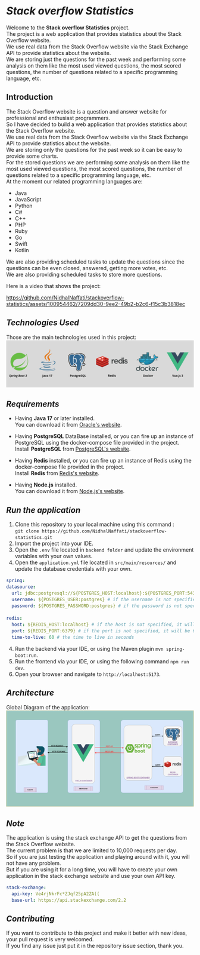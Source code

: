 # _Stack overflow Statistics_

Welcome to the **Stack overflow Statistics** project. <br/>
The project is a web application that provides statistics about the Stack Overflow website. <br/>
We use real data from the Stack Overflow website via the Stack Exchange API to provide statistics about the
website. <br/>
We are storing just the questions for the past week and performing some analysis on them like the most used viewed
questions, the most scored questions, the number of questions related to a specific programming language, etc. <br/>

## Introduction
The Stack Overflow website is a question and answer website for professional and enthusiast programmers. <br/>
So I have decided to build a web application that provides statistics about the Stack Overflow website. <br/>
We use real data from the Stack Overflow website via the Stack Exchange API to provide statistics about the
website. <br/>
We are storing only the questions for the past week so it can be easy to provide some charts. <br/>
For the stored questions we are performing some analysis on them like the most used viewed questions, the most scored
questions, the number of questions related to a specific programming language, etc. <br/>
At the moment our related programming languages are:

* Java
* JavaScript
* Python
* C#
* C++
* PHP
* Ruby
* Go
* Swift
* Kotlin

We are also providing scheduled tasks to update the questions since the questions can be even closed, answered, getting
more votes, etc. <br/>
We are also providing scheduled tasks to store more questions. <br/>

Here is a video that shows the project:


https://github.com/NidhalNaffati/stackoverflow-statistics/assets/100954462/7209dd30-9ee2-49b2-b2c6-f15c3b3818ec



## _Technologies Used_

Those are the main technologies used in this project:
<img alt="main tech used" src="./docs/project-stack.png"/>

## _Requirements_

* Having **Java 17** or later installed. <br>
  You can download it
  from [Oracle's website](https://www.oracle.com/java/technologies/javase/jdk17-archive-downloads.html).


* Having **PostgreSQL** DataBase installed, or you can fire up an instance of PostgreSQL using the docker-compose file
  provided in the
  project. <br>
  Install **PostgreSQL** from [PostgreSQL's website](https://www.postgresql.org/download/).


* Having **Redis** installed, or you can fire up an instance of Redis using the docker-compose file
  provided in the
  project. <br>
  Install **Redis** from [Redis's website](https://redis.io/download).


* Having **Node.js** installed. <br>
  You can download it from [Node.js's website](https://nodejs.org/en/download/).

## _Run the application_

1. Clone this repository to your local machine using this
   command : <br/> `git clone https://github.com/NidhalNaffati/stackoverflow-statistics.git`
2. Import the project into your IDE.
3. Open the `.env` file located in `backend folder` and update the environment variables with your own values.
4. Open the `application.yml` file located in `src/main/resources/` and update the database credentials with your own.

  ```yaml
spring:
  datasource:
    url: jdbc:postgresql://${POSTGRES_HOST:localhost}:${POSTGRES_PORT:5432}/${POSTGRES_DB:postgres} # if the host is not specified, it will be localhost, if the port is not specified, it will be 5432 and if the database is not specified, it will be postgres
    username: ${POSTGRES_USER:postgres} # if the username is not specified, it will be postgres
    password: ${POSTGRES_PASSWORD:postgres} # if the password is not specified, it will be postgres

  redis:
    host: ${REDIS_HOST:localhost} # if the host is not specified, it will be localhost
    port: ${REDIS_PORT:6379} # if the port is not specified, it will be 6379
    time-to-live: 60 # the time to live in seconds
```

4. Run the backend via your IDE, or using the Maven plugin `mvn spring-boot:run`.
5. Run the frontend via your IDE, or using the following command `npm run dev`.
6. Open your browser and navigate to `http://localhost:5173`.

## _Architecture_

Global Diagram of the application:
<img src="./docs/global-diagram.png">

## _Note_

The application is using the stack exchange API to get the questions from the Stack Overflow website. <br/>
The current problem is that we are limited to 10,000 requests per day. <br/>
So if you are just testing the application and playing around with it, you will not have any problem. <br/>
But if you are using it for a long time, you will have to create your own application in the stack exchange website and
use your own API key. <br/>

```yaml
stack-exchange:
  api-key: Ve4rjNkrFc*ZJqf25pA2ZA((
  base-url: https://api.stackexchange.com/2.2
```

## _Contributing_
If you want to contribute to this project and make it better with new ideas, your pull request is very welcomed. <br/>
If you find any issue just put it in the repository issue section, thank you.
